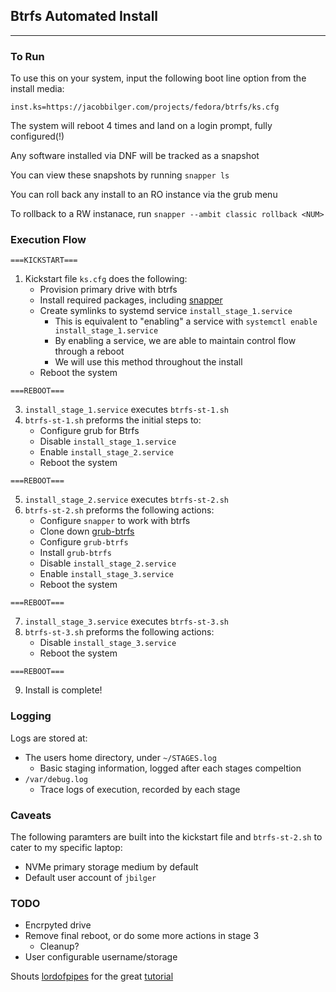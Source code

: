## Btrfs Automated Install
___
### To Run
To use this on your system, input the following boot line option from the install media:
```
inst.ks=https://jacobbilger.com/projects/fedora/btrfs/ks.cfg
```

The system will reboot 4 times and land on a login prompt, fully configured(!)

Any software installed via DNF will be tracked as a snapshot

You can view these snapshots by running `snapper ls`

You can roll back any install to an RO instance via the grub menu

To rollback to a RW instanace, run `snapper --ambit classic rollback <NUM>`

### Execution Flow
`===KICKSTART===`
1. Kickstart file `ks.cfg` does the following:
   * Provision primary drive with btrfs
   * Install required packages, including [snapper](https://github.com/openSUSE/snapper)
   * Create symlinks to systemd service `install_stage_1.service`
      * This is equivalent to "enabling" a service with `systemctl enable install_stage_1.service`
      * By enabling a service, we are able to maintain control flow through a reboot
      * We will use this method throughout the install
   * Reboot the system

`===REBOOT===`

3. `install_stage_1.service` executes `btrfs-st-1.sh`
4. `btrfs-st-1.sh` preforms the initial steps to:
   * Configure grub for Btrfs
   * Disable `install_stage_1.service`
   * Enable `install_stage_2.service`
   * Reboot the system

`===REBOOT===`

5. `install_stage_2.service` executes `btrfs-st-2.sh`
6. `btrfs-st-2.sh` preforms the following actions:
   * Configure `snapper` to work with btrfs
   * Clone down [grub-btrfs](https://github.com/Antynea/grub-btrfs)
   * Configure `grub-btrfs`
   * Install `grub-btrfs`
   * Disable `install_stage_2.service`
   * Enable `install_stage_3.service`
   * Reboot the system

`===REBOOT===`

7. `install_stage_3.service` executes `btrfs-st-3.sh`
8. `btrfs-st-3.sh` preforms the following actions:
   * Disable `install_stage_3.service`
   * Reboot the system

`===REBOOT===`

9. Install is complete!

### Logging
Logs are stored at:
* The users home directory, under `~/STAGES.log`
   * Basic staging information, logged after each stages compeltion
* `/var/debug.log`
   * Trace logs of execution, recorded by each stage

### Caveats
The following paramters are built into the kickstart file and `btrfs-st-2.sh` to cater to my specific laptop:
* NVMe primary storage medium by default
* Default user account of `jbilger`

### TODO
* Encrpyted drive
* Remove final reboot, or do some more actions in stage 3
   * Cleanup?
* User configurable username/storage

Shouts [lordofpipes](https://github.com/lordofpipes) for the great [tutorial](https://lordofpipes.github.io/obscure-tutorials/docs/linux-tutorials/fedora-snapper/)
